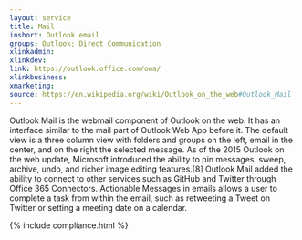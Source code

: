 ```yaml
---
layout: service
title: Mail
inshort: Outlook email
groups: Outlook; Direct Communication
xlinkadmin: 
xlinkdev: 
link: https://outlook.office.com/owa/
xlinkbusiness: 
xmarketing: 
source: https://en.wikipedia.org/wiki/Outlook_on_the_web#Outlook_Mail
---
```

Outlook Mail is the webmail component of Outlook on the web. It has an interface similar to the mail part of Outlook Web App before it. The default view is a three column view with folders and groups on the left, email in the center, and on the right the selected message. As of the 2015 Outlook on the web update, Microsoft introduced the ability to pin messages, sweep, archive, undo, and richer image editing features.[8] Outlook Mail added the ability to connect to other services such as GitHub and Twitter through Office 365 Connectors. Actionable Messages in emails allows a user to complete a task from within the email, such as retweeting a Tweet on Twitter or setting a meeting date on a calendar. 

{% include compliance.html %}

